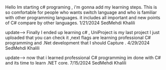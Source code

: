 Hello 
Im starting c# programing , i'm gonna add my learning steps.
This is so comfortable for people who wants switch language and who is familiar with other programming languages.
it includes all important and new points of C# compare by other languages.
1/21/2024 SedMehdi Khalili

update-->
Finally I ended up learning c# , UniProject is my last project I just uploaded that you can check it ,next flags are learning professional C# programming and .Net development that I should Capture .
4/29/2024 SedMehdi Khalili

update--> 
now that i learned professional C# programming im done with C# and its time to learn .NET core.
7/15/2024 SedMehdi Khalili
